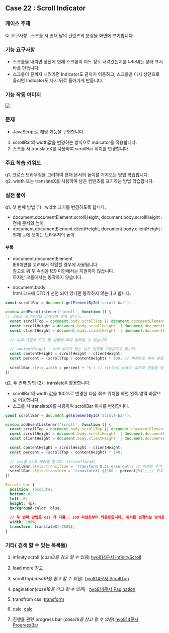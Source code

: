 ## Case 22 : Scroll Indicator

### 케이스 주제
Q. 요구사항 : 스크롤 시 현재 남의 컨텐츠의 분량을 화면에 표기합니다.


### 기능 요구사항
- 스크롤을 내리면 상단에 현재 스크롤이 어느 정도 내려갔는지를 나타내는 상태 표시바를 만듭니다.
- 스크롤이 끝까지 내려가면 Indicator도 끝까지 이동하고, 스크롤을 다시 상단으로 올리면 Indicator도 다시 뒤로 돌아가게 만듭니다.

### 기능 작동 이미지
<a href='https://ifh.cc/v-LQM3Xo' target='_blank'><img src='https://ifh.cc/g/LQM3Xo.gif' border='0'></a>


### 문제
- JavaScript로 해당 기능을 구현합니다.
1. scrollBar의 width값을 변경하는 방식으로 indicator를 적용합니다.
2. 스크롤 시 translateX를 사용하여 scrollBar 위치를 변경합니다.


### 주요 학습 키워드
q1. 크로스 브라우징을 고려하여 현재 문서의 높이를 가져오는 방법 학습합니다.  
q2. width 또는 translateX를 사용하여 남은 컨텐츠를 표기하는 방법 학습합니다.  


### 실전 풀이
q1. 첫 번째 방법 (1) : width 크기를 변경하도록 합니다.
- document.documentElement.scrollHeight, document.body.scrollHeight : 전체 문서의 높이
- document.documentElement.clientHeight, document.body.clientHeight : 현재 눈에 보이는 브라우저의 높이

#### 부록
- document.documentElement  
IE9미만을 고려해서 작업할 경우에 사용됩니다.  
참고로 위 두 속성을 IE9 미만에서는 지원하지 않습니다.  
하지만 크롬에서는 동작하지 않습니다.  
  
- document.body  
html 코드에 DTD가 선언 되어 있다면 동작하지 않는다고 합니다.

```js
const scrollBar = document.getElementById('scroll-bar');

window.addEventListener('scroll', function () {
// 크로스 브라우징을 고려하여 설계 합니다.
  const scrollTop = document.body.scrollTop || document.documentElement.scrollTop;
  const scrollHeight = document.body.scrollHeight || document.documentElement.scrollHeight; // 문서의 전체 높이를 파악합니다.
  const clientHeight = document.body.clientHeight || document.documentElement.clientHeight; // 현재 눈에 보이는 브라우저의 높이도 파악합니다.
  
  // 이때 개발자 도구 및 상황에 따라 달라질 수 있습니다.

  // contentHeight : 눈에 보이지 않는 남은 범위를 기준값으로 합니다.
  const contentHeight = scrollHeight - clientHeight;
  const percent = (scrollTop / contentHeight) * 100; // 퍼센트로 해서 유용하게 할 수 있도록 합니다.
  
  scrollBar.style.width = percent + '%'; // style의 width 값으로 전달을 받습니다.
})
```

q2. 두 번째 방법 (2) : translateX 활용합니다.
- scrollBar의 width 값을 100%로 변경한 다음 최초 위치를 화면 왼쪽 영역 바깥으로 이동합니다.
- 스크롤 시 translateX를 사용하여 scrollBar 위치를 변경합니다.


```js
const scrollBar = document.getElementById('scroll-bar');

window.addEventListener('scroll', function () {
  const scrollTop = document.body.scrollTop || document.documentElement.scrollTop;
  const scrollHeight = document.body.scrollHeight || document.documentElement.scrollHeight;
  const clientHeight = document.body.clientHeight || document.documentElement.clientHeight;

  const contentHeight = scrollHeight - clientHeight;
  const percent = (scrollTop / contentHeight) * 100;
  
  // css를 js로 제어를 합니다. (transfformX)
  scrollBar.style.transition = 'transform 0.3s ease-out'; // 이벤트 추가
  scrollBar.style.transform = `translateX(-${100 - percent}%)`; // 위치 이동
})
```

```css
#scroll-bar {
  position: absolute;
  bottom: 0;
  left: 0;
  height: 4px;
  background-color: blue;
  
  // 두 번째 방법은 css 가 다름 : 100 퍼센트부터 카운트합니다. 위치를 변경하는 방식을 사용합니다.
  width: 100%;
  transform: translateX(-100%);
}
```

### 기타( 검색 할 수 있는 목록들)
1. infinity scroll (*case3을 참고 할 수 있음*) <a href="https://github.com/hyo814/study-code/blob/main/secret/InfinityScroll.md">hyo814문서 InfinityScroll </a>
2. load more <a href='https://codesandbox.io/s/github/leighhalliday/demo-infinite-scroll/tree/master/'>참고</a>
3. scrollTop(*case19을 참고 할 수 있음*) &nbsp;<a href="https://github.com/hyo814/study-code/blob/main/secret/Scrolltop.md">hyo814문서 ScrollTop</a>
4. pagination(*case18을 참고 할 수 있음*) &nbsp; <a href='https://github.com/hyo814/study-code/blob/main/secret/Pagination.md'>hyo814문서 Pagination</a>

4. transfrom css &nbsp;<a href="https://developer.mozilla.org/ko/docs/Web/CSS/transform">transform</a>
5. calc &nbsp;<a href="https://developer.mozilla.org/ko/docs/Web/CSS/calc()">calc</a>
6. 진행률 관련 progress bar (*case16을 참고 할 수 있음*) <a href='https://github.com/hyo814/study-code/blob/main/secret/ProgressBar.md'>hyo814문서 ProgressBar</a>

